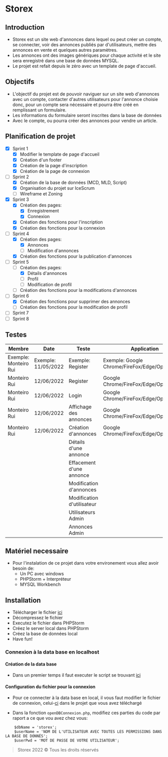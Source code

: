 # Storex
## Introduction
- Storex est un site web d'annonces dans lequel ou peut créer un compte, se connecter, voir des annonces publiés par d'utilisateurs, mettre des annonces en vente et quelques autres paramètres.
- Les annonces ont des images génériques pour chaque activité et le site sera enregistré dans une base de données MYSQL.
- Le projet est refait depuis le zéro avec un template de page d'accueil.

## Objectifs
- L'objectif du projet est de pouvoir naviguer sur un site web d'annonces avec un compte, contacter d'autres utilisateurs pour l'annonce choisie donc, pour un compte sera nécessaire et pourra être créé en remplissant un formulaire.
- Les informations du formulaire seront inscrites dans la base de données
- Avec le compte, ou pourra créer des annonces pour vendre un article.

## Planification de projet
- [X] Sprint 1
  - [X] Modifier le template de page d'accueil
  - [X] Création d'un footer
  - [X] Création de la page d'inscription
  - [X] Création de la page de connexion
- [ ] Sprint 2
  - [X] Création de la base de données (MCD, MLD, Script)
  - [X] Organisation du projet sur IceScrum
  - [ ] Wireframe et Zoning
- [X] Sprint 3
  - [X] Création des pages:
    - [X] Enregistrement
    - [X] Connexion
  - [X] Création des fonctions pour l'inscription
  - [X] Création des fonctions pour la connexion
- [ ] Sprint 4
  - [x] Création des pages:
    - [x] Annonces
    - [ ] Modification d'annonces
  - [x] Création des fonctions pour la publication d'annonces
- [ ] Sprint 5
  - [ ] Création des pages:
    - [x] Détails d'annonces
    - [ ] Profil
    - [ ] Modification de profil
  - [ ] Création des fonctions pour la modifications d'annonces
- [ ] Sprint 6
  - [x] Création des fonctions pour supprimer des annonces
  - [ ] Création des fonctions pour la modification de profil
- [ ] Sprint 7
- [ ] Sprint 8

## Testes
| Membre  | Date | Teste | Application | Évaluation |
| ------------- | ------------- | ------------- | ------------- | ------------- |
| Exemple: Monteiro Rui  | Exemple: 11/05/2022  | Exemple: Register | Exemple: Google Chrome/FireFox/Edge/Opera | ❌ ou ✔️ |
| Monteiro Rui  | 12/06/2022  | Register | Google Chrome/FireFox/Edge/Opera/Brave | ✔️ |
| Monteiro Rui  | 12/06/2022  | Login | Google Chrome/FireFox/Edge/Opera/Brave | ✔️ |
| Monteiro Rui  | 12/06/2022  | Affichage des annonces | Google Chrome/FireFox/Edge/Opera/Brave | ✔️ |
| Monteiro Rui  | 12/06/2022  | Création d'annonces | Google Chrome/FireFox/Edge/Opera/Brave | ✔️ |
|  |  | Détails d'une annonce |  |  |
|  |  | Effacement d'une annonce |  |  |
|  |  | Modification d'annonces |  |  |
|  |  | Modification d'utilisateur |  |  |
|  |  | Utilisateurs Admin |  |  |
|  |  | Annonces Admin |  |  |

## Matériel necessaire
- Pour l'instalation de ce projet dans votre environement vous allez avoir besoin de:
  - Un PC avec windows
  - PHPStorm + Interpréteur 
  - MYSQL Workbench

## Installation
- Télécharger le fichier [ici](https://github.com/Ruimmp/Storex/archive/refs/heads/main.zip)
- Décompressez le fichier
- Executez le fichier dans PHPStorm
- Créez le server local dans PHPStorm
- Créez la base de données local
- Have fun!

### Connexion à la data base en localhost

#### Création de la data base
- Dans un premier temps il faut executer le script se trouvant [ici](https://github.com/Ruimmp/Storex/blob/main/src/SQL/CreateDataBase.sql)

#### Configuration du fichier pour la connexion
- Pour ce connecter à la data base en local, il vous faut modifier le fichier de connexion, celui-[ci](https://github.com/Ruimmp/Storex/blob/main/src/Model/dbConnector.php) dans le projet que vous avez téléchargé

- Dans la fonction `openDBConnexion.php`, modifiez ces parties du code par raport a ce que vou avez chez vous:
```
    $dbName = 'storex';
    $userName = 'NOM DE L'UTILISATEUR AVEC TOUTES LES PERMISSIONS DANS LA BASE DE DONNÉS';
    $userPwd = 'MOT DE PASSE DE VOTRE UTILISATEUR';
```

> Storex 2022 © Tous les droits réservés
